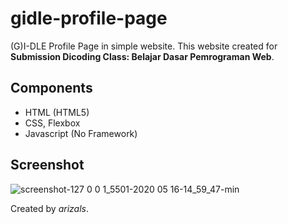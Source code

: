 # gidle-profile-page
(G)I-DLE Profile Page in simple website. This website created for **Submission Dicoding Class: Belajar Dasar Pemrograman Web**.

## Components
* HTML (HTML5)
* CSS, Flexbox
* Javascript (No Framework)

## Screenshot
![screenshot-127 0 0 1_5501-2020 05 16-14_59_47-min](https://user-images.githubusercontent.com/58057027/83318913-7ebd0400-a263-11ea-9371-b6a158284786.png)

Created by *arizals*.
